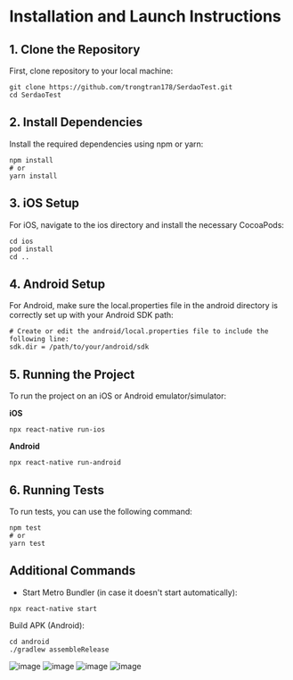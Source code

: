 # Installation and Launch Instructions

## 1. Clone the Repository
First, clone repository to your local machine:
```
git clone https://github.com/trongtran178/SerdaoTest.git
cd SerdaoTest
```

## 2. Install Dependencies
Install the required dependencies using npm or yarn:
```
npm install
# or
yarn install
```

## 3. iOS Setup
For iOS, navigate to the ios directory and install the necessary CocoaPods:
```
cd ios
pod install
cd ..
```

## 4. Android Setup
For Android, make sure the local.properties file in the android directory is correctly set up with your Android SDK path:
```
# Create or edit the android/local.properties file to include the following line:
sdk.dir = /path/to/your/android/sdk
```

## 5. Running the Project
To run the project on an iOS or Android emulator/simulator:

**iOS**
```
npx react-native run-ios
```
**Android**
```
npx react-native run-android
```

## 6. Running Tests
To run tests, you can use the following command:
```
npm test
# or
yarn test
```

## Additional Commands
- Start Metro Bundler (in case it doesn't start automatically):
```
npx react-native start
```
Build APK (Android):
```
cd android
./gradlew assembleRelease
```

![image](https://github.com/user-attachments/assets/8bebc2e1-b5e4-4ba0-a1ca-7589421241d9)
![image](https://github.com/user-attachments/assets/0a0207d1-5a98-4b43-bbcf-8c525b213028)
![image](https://github.com/user-attachments/assets/c9501807-01b5-43b6-9537-9ed87bdd149c) 
![image](https://github.com/user-attachments/assets/af120241-bc3e-42bc-a845-d5e542d841c7)


